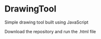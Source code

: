 # DrawingTool
Simple drawing tool built using JavaScript

Download the repository and run the .html file 
